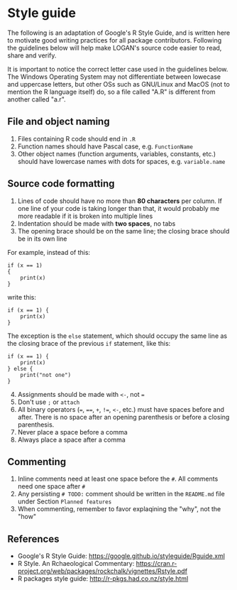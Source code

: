 # Style guide

The following is an adaptation of Google's R Style Guide, and is written here to motivate good writing practices for all package contributors. Following the guidelines below will help make LOGAN's source code easier to read, share and verify.

It is important to notice the correct letter case used in the guidelines below. The Windows Operating System may not differentiate between lowecase and uppercase letters, but other OSs such as GNU/Linux and MacOS (not to mention the R language itself) do, so a file called "A.R" is different from another called "a.r".

## File and object naming 

1. Files containing R code should end in `.R`
2. Function names should have Pascal case, e.g. `FunctionName`
3. Other object names (function arguments, variables, constants, etc.) should have lowercase names with dots for spaces, e.g. `variable.name`

## Source code formatting

1. Lines of code should have no more than **80 characters** per column. If one line of your code is taking longer than that, it would probably me more readable if it is broken into multiple lines
2. Indentation should be made with **two spaces**, no tabs
3. The opening brace should be on the same line; the closing brace should be in its own line

For example, instead of this:

```
if (x == 1)
{
    print(x)
}
```

write this:

```
if (x == 1) {
    print(x)
}
```

The exception is the `else` statement, which should occupy the same line as the closing brace of the previous `if` statement, like this:

```
if (x == 1) {
    print(x)
} else {
    print("not one")       
}
```

4. Assignments should be made with `<-`, not `=`
5. Don't use `;` or `attach`
6. All binary operators (`=`, `==`, `+`, `!=`, `<-`, etc.) must have spaces before and after. There is no space after an opening parenthesis or before a closing parenthesis.
7. Never place a space before a comma
8. Always place a space after a comma

## Commenting
1. Inline comments need at least one space before the `#`. All comments need one space after `#`
2. Any persisting `# TODO:` comment should be written in the `README.md` file under Section `Planned features`
3. When commenting, remember to favor explaqining the "why", not the "how"

## References
- Google's R Style Guide: https://google.github.io/styleguide/Rguide.xml
- R Style. An Rchaeological Commentary: https://cran.r-project.org/web/packages/rockchalk/vignettes/Rstyle.pdf
- R packages style guide: http://r-pkgs.had.co.nz/style.html
